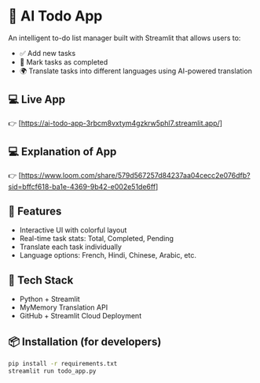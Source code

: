 # 🚀 AI Todo App

An intelligent to-do list manager built with Streamlit that allows users to:
- ✅ Add new tasks
- 🎯 Mark tasks as completed
- 🌍 Translate tasks into different languages using AI-powered translation

## 💻 Live App
👉 [https://ai-todo-app-3rbcm8vxtym4gzkrw5phl7.streamlit.app/]

## 💻 Explanation of App
👉 [https://www.loom.com/share/579d567257d84237aa04cecc2e076dfb?sid=bffcf618-ba1e-4369-9b42-e002e51de6ff]

## 🧠 Features
- Interactive UI with colorful layout
- Real-time task stats: Total, Completed, Pending
- Translate each task individually
- Language options: French, Hindi, Chinese, Arabic, etc.

## 🔧 Tech Stack
- Python + Streamlit
- MyMemory Translation API
- GitHub + Streamlit Cloud Deployment

## 📦 Installation (for developers)
```bash
pip install -r requirements.txt
streamlit run todo_app.py
